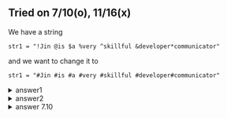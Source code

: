Tried on 7/10(o), 11/16(x)
---

We have a string

```
str1 = "!Jin @is $a %very ^skillful &developer*communicator"
```

and we want to change it to 

```
str1 = "#Jin #is #a #very #skillful #developer#communicator"
```

<details>
  <summary>answer1</summary>
  
  ```py
  import string
  
  str1 = "/Jin /is /a /very /skillful /developer/communicator"
  
  for each_symbol in string.punctuation:
      str1 = str1.replace(each_symbol, "#")
  print(str1)
  ```
  
</details>

<details>
  <summary>answer2</summary>
  
  ```py
  
  str1 = "!Jin @is $a %very ^skillful &developer*communicator"

  special_chrs = "!@#$%^&*()_+"

  for index in range(len(special_chrs)):
      str1 = str1.replace(special_chrs[index], "#")
  print(str1)
  ```
  
</details>

<details>
  <summary>answer 7.10</summary>
  
  ```py
  def convert(sentence):
      for a in sentence:
          if a in string.punctuation:
              sentence = sentence.replace(a,"#")
      return sentence
  ```
</details>
